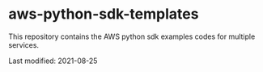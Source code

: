 # aws-python-sdk-templates
This repository contains the AWS python sdk examples codes for multiple services.

Last modified: 2021-08-25
